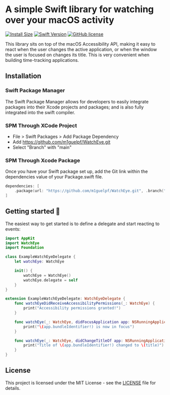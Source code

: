# A simple Swift library for watching over your macOS activity

[![Install Size](https://img.shields.io/badge/dynamic/json?url=https%3A%2F%2Fwww.emergetools.com%2Fapi%2Fv2%2Fpublic_new_build%3FexampleId%3DWatchEye.WatchEye%26platform%3Dmacos%26badgeOption%3Dmax_install_size_only%26buildType%3Drelease&query=$.badgeMetadata&label=WatchEye&logo=apple)](https://www.emergetools.com/app/example/ios/WatchEye.WatchEye/release)
[![Swift Version](https://img.shields.io/endpoint?url=https%3A%2F%2Fswiftpackageindex.com%2Fapi%2Fpackages%2Fm1guelpf%2FWatchEye%2Fbadge%3Ftype%3Dswift-versions&color=brightgreen)](https://swiftpackageindex.com/m1guelpf/WatchEye)
[![GitHub license](https://img.shields.io/badge/license-MIT-blue.svg)](https://raw.githubusercontent.com/m1guelpf/WatchEye/main/LICENSE)

This library sits on top of the macOS Accessibility API, making it easy to react when the user changes the active application, or when the window the user is focused on changes its title. This is very convenient when building time-tracking applications.

## Installation

### Swift Package Manager

The Swift Package Manager allows for developers to easily integrate packages into their Xcode projects and packages; and is also fully integrated into the swift compiler.

### SPM Through XCode Project

-   File > Swift Packages > Add Package Dependency
-   Add https://github.com/m1guelpf/WatchEye.git
-   Select "Branch" with "main"

### SPM Through Xcode Package

Once you have your Swift package set up, add the Git link within the dependencies value of your Package.swift file.

```swift
dependencies: [
    .package(url: "https://github.com/m1guelpf/WatchEye.git", .branch("main"))
]
```

## Getting started 🚀

The easiest way to get started is to define a delegate and start reacting to events:

```swift
import AppKit
import WatchEye
import Foundation

class ExampleWatchEyeDelegate {
	let watchEye: WatchEye

	init() {
		watchEye = WatchEye()
		watchEye.delegate = self
	}
}

extension ExampleWatchEyeDelegate: WatchEyeDelegate {
	func watchEyeDidReceiveAccessibilityPermissions(_: WatchEye) {
        print("Accessibility permissions granted!")
    }

	func watchEye(_: WatchEye, didFocusApplication app: NSRunningApplication) {
        print("\(app.bundleIdentifier!) is now in focus")
    }

	func watchEye(_: WatchEye, didChangeTitleOf app: NSRunningApplication, newTitle title: String) {
		print("Title of \(app.bundleIdentifier!) changed to \(title)")
	}
}
```

## License

This project is licensed under the MIT License - see the [LICENSE](LICENSE) file for details.
